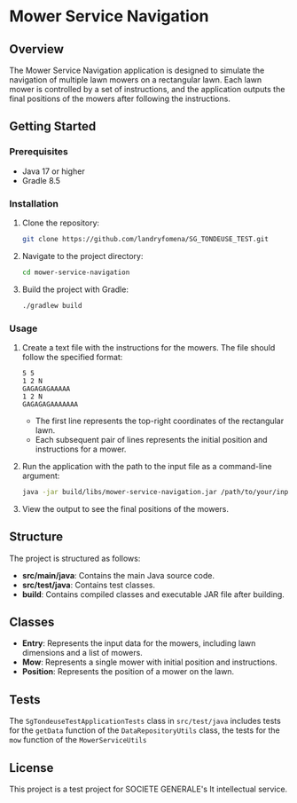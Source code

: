 # Mower Service Navigation

## Overview

The Mower Service Navigation application is designed to simulate the navigation of multiple lawn mowers on a rectangular lawn. Each lawn mower is controlled by a set of instructions, and the application outputs the final positions of the mowers after following the instructions.

## Getting Started

### Prerequisites

- Java 17 or higher
- Gradle 8.5

### Installation

1. Clone the repository:

    ```bash
    git clone https://github.com/landryfomena/SG_TONDEUSE_TEST.git
    ```

2. Navigate to the project directory:

    ```bash
    cd mower-service-navigation
    ```

3. Build the project with Gradle:

    ```bash
    ./gradlew build
    ```

### Usage

1. Create a text file with the instructions for the mowers. The file should follow the specified format:

    ```
    5 5
    1 2 N
    GAGAGAGAAAAA
    1 2 N
    GAGAGAGAAAAAAA
    ```

   - The first line represents the top-right coordinates of the rectangular lawn.
   - Each subsequent pair of lines represents the initial position and instructions for a mower.

2. Run the application with the path to the input file as a command-line argument:

    ```bash
    java -jar build/libs/mower-service-navigation.jar /path/to/your/input/file.txt
    ```

3. View the output to see the final positions of the mowers.

## Structure

The project is structured as follows:

- **src/main/java**: Contains the main Java source code.
- **src/test/java**: Contains test classes.
- **build**: Contains compiled classes and executable JAR file after building.

## Classes

- **Entry**: Represents the input data for the mowers, including lawn dimensions and a list of mowers.
- **Mow**: Represents a single mower with initial position and instructions.
- **Position**: Represents the position of a mower on the lawn.

## Tests

The `SgTondeuseTestApplicationTests` class in `src/test/java` includes tests for the `getData` function of the `DataRepositoryUtils` class, 
the tests for the `mow` function of the `MowerServiceUtils`


## License

This project is a test project for SOCIETE GENERALE's It intellectual service.
